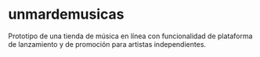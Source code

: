 # unmardemusicas
Prototipo de una tienda de música en línea con funcionalidad de plataforma de lanzamiento y de promoción para artistas independientes.
